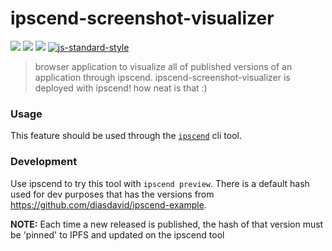 ipscend-screenshot-visualizer
=============================

[![](https://img.shields.io/badge/made%20by-Protocol%20Labs-blue.svg?style=flat-square)](http://ipn.io) [![](https://img.shields.io/badge/freenode-%23ipfs-blue.svg?style=flat-square)](http://webchat.freenode.net/?channels=%23ipfs) ![](https://img.shields.io/badge/coverage-%3F-yellow.svg?style=flat-square) [![js-standard-style](https://img.shields.io/badge/code%20style-standard-brightgreen.svg?style=flat-square)](https://github.com/feross/standard)

> browser application to visualize all of published versions of an application through ipscend. ipscend-screenshot-visualizer is deployed with ipscend! how neat is that :)

### Usage

This feature should be used through the [`ipscend`](https://github.com/diasdavid/ipscend) cli tool.

### Development

Use ipscend to try this tool with `ipscend preview`. There is a default hash used for dev purposes that has the versions from https://github.com/diasdavid/ipscend-example.

**NOTE:** Each time a new released is published, the hash of that version must be 'pinned' to IPFS and updated on the ipscend tool

